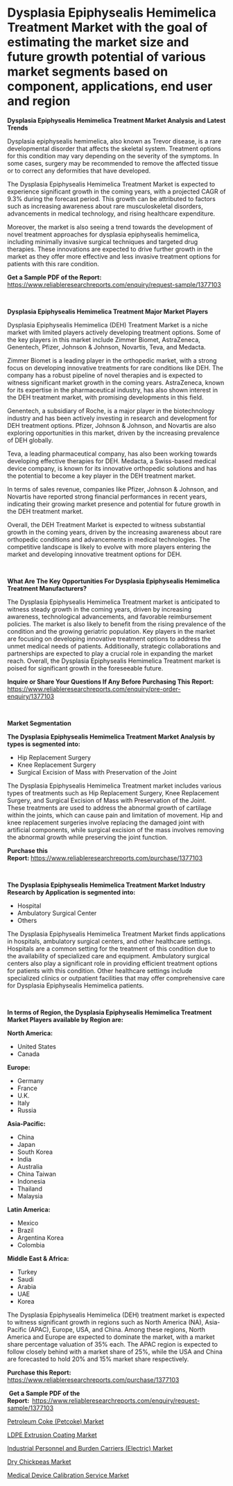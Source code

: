 <p><h1>Dysplasia Epiphysealis Hemimelica Treatment Market with the goal of estimating the market size and future growth potential of various market segments based on component, applications, end user and region</h1></p><p><strong>Dysplasia Epiphysealis Hemimelica Treatment Market Analysis and Latest Trends</strong></p>
<p><p>Dysplasia epiphysealis hemimelica, also known as Trevor disease, is a rare developmental disorder that affects the skeletal system. Treatment options for this condition may vary depending on the severity of the symptoms. In some cases, surgery may be recommended to remove the affected tissue or to correct any deformities that have developed.</p><p>The Dysplasia Epiphysealis Hemimelica Treatment Market is expected to experience significant growth in the coming years, with a projected CAGR of 9.3% during the forecast period. This growth can be attributed to factors such as increasing awareness about rare musculoskeletal disorders, advancements in medical technology, and rising healthcare expenditure.</p><p>Moreover, the market is also seeing a trend towards the development of novel treatment approaches for dysplasia epiphysealis hemimelica, including minimally invasive surgical techniques and targeted drug therapies. These innovations are expected to drive further growth in the market as they offer more effective and less invasive treatment options for patients with this rare condition.</p></p>
<p><strong>Get a Sample PDF of the Report:&nbsp;</strong> <a href="https://www.reliableresearchreports.com/enquiry/request-sample/1377103">https://www.reliableresearchreports.com/enquiry/request-sample/1377103</a></p>
<p>&nbsp;</p>
<p><strong>Dysplasia Epiphysealis Hemimelica Treatment Major Market Players</strong></p>
<p><p>Dysplasia Epiphysealis Hemimelica (DEH) Treatment Market is a niche market with limited players actively developing treatment options. Some of the key players in this market include Zimmer Biomet, AstraZeneca, Genentech, Pfizer, Johnson & Johnson, Novartis, Teva, and Medacta.</p><p>Zimmer Biomet is a leading player in the orthopedic market, with a strong focus on developing innovative treatments for rare conditions like DEH. The company has a robust pipeline of novel therapies and is expected to witness significant market growth in the coming years. AstraZeneca, known for its expertise in the pharmaceutical industry, has also shown interest in the DEH treatment market, with promising developments in this field.</p><p>Genentech, a subsidiary of Roche, is a major player in the biotechnology industry and has been actively investing in research and development for DEH treatment options. Pfizer, Johnson & Johnson, and Novartis are also exploring opportunities in this market, driven by the increasing prevalence of DEH globally.</p><p>Teva, a leading pharmaceutical company, has also been working towards developing effective therapies for DEH. Medacta, a Swiss-based medical device company, is known for its innovative orthopedic solutions and has the potential to become a key player in the DEH treatment market.</p><p>In terms of sales revenue, companies like Pfizer, Johnson & Johnson, and Novartis have reported strong financial performances in recent years, indicating their growing market presence and potential for future growth in the DEH treatment market.</p><p>Overall, the DEH Treatment Market is expected to witness substantial growth in the coming years, driven by the increasing awareness about rare orthopedic conditions and advancements in medical technologies. The competitive landscape is likely to evolve with more players entering the market and developing innovative treatment options for DEH.</p></p>
<p>&nbsp;</p>
<p><strong>What Are The Key Opportunities For Dysplasia Epiphysealis Hemimelica Treatment Manufacturers?</strong></p>
<p><p>The Dysplasia Epiphysealis Hemimelica Treatment market is anticipated to witness steady growth in the coming years, driven by increasing awareness, technological advancements, and favorable reimbursement policies. The market is also likely to benefit from the rising prevalence of the condition and the growing geriatric population. Key players in the market are focusing on developing innovative treatment options to address the unmet medical needs of patients. Additionally, strategic collaborations and partnerships are expected to play a crucial role in expanding the market reach. Overall, the Dysplasia Epiphysealis Hemimelica Treatment market is poised for significant growth in the foreseeable future.</p></p>
<p><strong>Inquire or Share Your Questions If Any Before Purchasing This Report:</strong> <a href="https://www.reliableresearchreports.com/enquiry/pre-order-enquiry/1377103">https://www.reliableresearchreports.com/enquiry/pre-order-enquiry/1377103</a></p>
<p>&nbsp;</p>
<p><strong>Market Segmentation</strong></p>
<p><strong>The Dysplasia Epiphysealis Hemimelica Treatment Market Analysis by types is segmented into:</strong></p>
<p><ul><li>Hip Replacement Surgery</li><li>Knee Replacement Surgery</li><li>Surgical Excision of Mass with Preservation of the Joint</li></ul></p>
<p><p>The Dysplasia Epiphysealis Hemimelica Treatment market includes various types of treatments such as Hip Replacement Surgery, Knee Replacement Surgery, and Surgical Excision of Mass with Preservation of the Joint. These treatments are used to address the abnormal growth of cartilage within the joints, which can cause pain and limitation of movement. Hip and knee replacement surgeries involve replacing the damaged joint with artificial components, while surgical excision of the mass involves removing the abnormal growth while preserving the joint function.</p></p>
<p><strong>Purchase this Report:&nbsp;</strong><a href="https://www.reliableresearchreports.com/purchase/1377103">https://www.reliableresearchreports.com/purchase/1377103</a></p>
<p>&nbsp;</p>
<p><strong>The Dysplasia Epiphysealis Hemimelica Treatment Market Industry Research by Application is segmented into:</strong></p>
<p><ul><li>Hospital</li><li>Ambulatory Surgical Center</li><li>Others</li></ul></p>
<p><p>The Dysplasia Epiphysealis Hemimelica Treatment Market finds applications in hospitals, ambulatory surgical centers, and other healthcare settings. Hospitals are a common setting for the treatment of this condition due to the availability of specialized care and equipment. Ambulatory surgical centers also play a significant role in providing efficient treatment options for patients with this condition. Other healthcare settings include specialized clinics or outpatient facilities that may offer comprehensive care for Dysplasia Epiphysealis Hemimelica patients.</p></p>
<p>&nbsp;</p>
<p><strong>In terms of Region, the Dysplasia Epiphysealis Hemimelica Treatment Market Players available by Region are:</strong></p>
<p>
    <p> <strong> North America: </strong>
        <ul>
            <li>United States</li>
            <li>Canada</li>
        </ul>
        </p> 
    <p> <strong> Europe: </strong>
        <ul>
            <li>Germany</li>
            <li>France</li>
            <li>U.K.</li>
            <li>Italy</li>
            <li>Russia</li>
        </ul>
        </p> 
    <p> <strong> Asia-Pacific: </strong>
        <ul>
            <li>China</li>
            <li>Japan</li>
            <li>South Korea</li>
            <li>India</li>
            <li>Australia</li>
            <li>China Taiwan</li>
            <li>Indonesia</li>
            <li>Thailand</li>
            <li>Malaysia</li>
        </ul>
        </p> 
    <p> <strong> Latin America: </strong>
        <ul>
            <li>Mexico</li>
            <li>Brazil</li>
            <li>Argentina Korea</li>
            <li>Colombia</li>
        </ul>
        </p> 
    <p> <strong> Middle East & Africa: </strong>
        <ul>
            <li>Turkey</li>
            <li>Saudi</li>
            <li>Arabia</li>
            <li>UAE</li>
            <li>Korea</li>
        </ul>
    </p>
    </p>
<p><p>The Dysplasia Epiphysealis Hemimelica (DEH) treatment market is expected to witness significant growth in regions such as North America (NA), Asia-Pacific (APAC), Europe, USA, and China. Among these regions, North America and Europe are expected to dominate the market, with a market share percentage valuation of 35% each. The APAC region is expected to follow closely behind with a market share of 25%, while the USA and China are forecasted to hold 20% and 15% market share respectively.</p></p>
<p><strong>Purchase this Report: </strong><a href="https://www.reliableresearchreports.com/purchase/1377103">https://www.reliableresearchreports.com/purchase/1377103</a></p>
<p>&nbsp;<strong>Get a Sample PDF of the Report:&nbsp;&nbsp;</strong><a href="https://www.reliableresearchreports.com/enquiry/request-sample/1377103">https://www.reliableresearchreports.com/enquiry/request-sample/1377103</a></p>
<p><strong></strong></p>
<p><p><a href="https://simplistic-meeting-7ee.notion.site/Decoding-the-Petroleum-Coke-Petcoke-Market-A-Deep-Dive-into-the-Latest-Market-Trends-Market-Segm-c647efedb7aa4bf18660505b05e5bdde">Petroleum Coke (Petcoke) Market</a></p><p><a href="https://fuschia-pecorino-a6d.notion.site/LDPE-Extrusion-Coating-Market-Insights-Market-Players-and-Forecast-Till-2031-4b214021d1844033b8e1c51385f40790">LDPE Extrusion Coating Market</a></p><p><a href="https://github.com/suaretopek9/Market-Research-Report-List-1/blob/main/industrial-personnel-and-burden-carriers-electric-market.md">Industrial Personnel and Burden Carriers (Electric) Market</a></p><p><a href="https://view.publitas.com/reportprime-1/dry-chickpeas-market-with-the-goal-of-estimating-the-market-size-and-future-growth-potential-of-various-market-segments-based-on-component-applications-end-user-and-region/">Dry Chickpeas Market</a></p><p><a href="https://github.com/mharielmesa/Market-Research-Report-List-2/blob/main/medical-device-calibration-service-market.md">Medical Device Calibration Service Market</a></p></p>